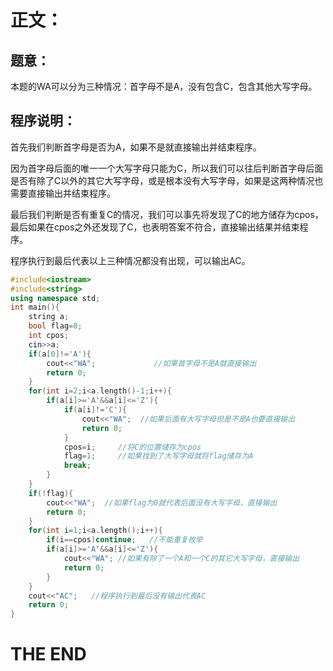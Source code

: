 # **正文：**
## 题意：
本题的WA可以分为三种情况：首字母不是A，没有包含C，包含其他大写字母。

## 程序说明：

首先我们判断首字母是否为A，如果不是就直接输出并结束程序。

因为首字母后面的唯一一个大写字母只能为C，所以我们可以往后判断首字母后面是否有除了C以外的其它大写字母，或是根本没有大写字母，如果是这两种情况也需要直接输出并结束程序。

最后我们判断是否有重复C的情况，我们可以事先将发现了C的地方储存为cpos，最后如果在cpos之外还发现了C，也表明答案不符合，直接输出结果并结束程序。

程序执行到最后代表以上三种情况都没有出现，可以输出AC。

```cpp
#include<iostream>
#include<string>
using namespace std;
int main(){
    string a;
    bool flag=0;
    int cpos;
    cin>>a;
    if(a[0]!='A'){
        cout<<"WA";             //如果首字母不是A就直接输出
        return 0;
    }
    for(int i=2;i<a.length()-1;i++){
        if(a[i]>='A'&&a[i]<='Z'){
            if(a[i]!='C'){
                cout<<"WA";  //如果后面有大写字母但是不是A也要直接输出
                return 0;
            }
            cpos=i;     //将C的位置储存为cpos
            flag=1;     //如果找到了大写字母就将flag储存为A
            break;
        }
    }
    if(!flag){
    	cout<<"WA";  //如果flag为0就代表后面没有大写字母，直接输出
    	return 0;
	}
    for(int i=1;i<a.length();i++){
    	if(i==cpos)continue;   //不能重复枚举
    	if(a[i]>='A'&&a[i]<='Z'){
    		cout<<"WA"; //如果有除了一个A和一个C的其它大写字母，直接输出
    		return 0;
		}
	}
	cout<<"AC";   //程序执行到最后没有输出代表AC
    return 0;
}
```
# **THE END**